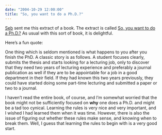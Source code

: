 ```yaml
---
date: "2004-10-29 12:00:00"
title: "So, you want to do a Ph.D.?"
---
```




[Seb](http://radio-weblogs.com/0110772/) sent me this extract of a book. The extract is called [So, you want to do a Ph.D.?](http://www.mheducation.co.uk/openup/chapters/0335213448.pdf) As usual with this sort of book, it is delightful. 

Here&rsquo;s a fun quote:

> 
One thing which is seldom mentioned is what happens to you after you finish the PhD. A classic story is as follows. A student focuses clearly, submits the thesis and starts looking for a lecturing job, only to discover that they need two years of lecturing experience and preferably a journal publication as well if they are to be appointable for a job in a good department in their field. If they had known this two years previously, they could have started doing some part-time lecturing and submitted a paper or two to a journal.


I haven&rsquo;t read the entire book, of course, and I&rsquo;m somewhat worried that the book might not be sufficiently focused on <b>why</b> one does a Ph.D. and might be a tad too cynical. Learning the rules is very nice and very important, and I wished I had learned them when it was time. However, there is also the issue of figuring out whether these rules make sense, and knowing when to break them. Well, I guess that learning the rules to begin with is a very good start.

